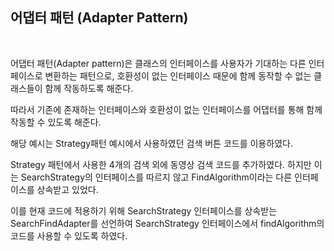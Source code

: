 ## 어댑터 패턴 (Adapter Pattern)
<br>
<p>어댑터 패턴(Adapter pattern)은 클래스의 인터페이스를 사용자가 기대하는 다른 인터페이스로 변환하는 패턴으로, 호환성이 없는 인터페이스 때문에 함께 동작할 수 없는 클래스들이 함께 작동하도록 해준다.</p>
<p>따라서 기존에 존재하는 인터페이스와 호환성이 없는 인터페이스를 어댑터를 통해 함께 작동할 수 있도록 해준다.</p>
<p>해당 예시는 Strategy패턴 예시에서 사용하였던 검색 버튼 코드를 이용하였다.</p>
<p>Strategy 패턴에서 사용한 4개의 검색 외에 동영상 검색 코드를 추가하였다. 하지만 이는 SearchStrategy의 인터페이스를 따르지 않고 FindAlgorithm이라는 다른 인터페이스를 상속받고 있었다.</p>
<p>이를 현재 코드에 적용하기 위해 SearchStrategy 인터페이스를 상속받는 SearchFindAdapter를 선언하여 SearchStrategy 인터페이스에서 findAlgorithm의 코드를 사용할 수 있도록 하였다.</p>